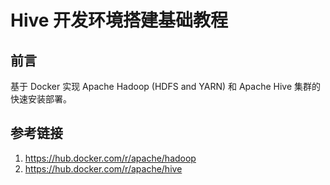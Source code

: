 # Hive 开发环境搭建基础教程


## 前言

基于 Docker 实现 Apache Hadoop (HDFS and YARN) 和 Apache Hive 集群的快速安装部署。

## 参考链接
1. https://hub.docker.com/r/apache/hadoop
2. https://hub.docker.com/r/apache/hive